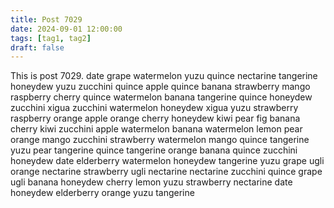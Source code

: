 ```yaml
---
title: Post 7029
date: 2024-09-01 12:00:00
tags: [tag1, tag2]
draft: false
---
```

This is post 7029.
date
grape
watermelon
yuzu
quince
nectarine
tangerine
honeydew
yuzu
zucchini
quince
apple
quince
banana
strawberry
mango
raspberry
cherry
quince
watermelon
banana
tangerine
quince
honeydew
zucchini
xigua
zucchini
watermelon
honeydew
xigua
yuzu
strawberry
raspberry
orange
apple
orange
cherry
honeydew
kiwi
pear
fig
banana
cherry
kiwi
zucchini
apple
watermelon
banana
watermelon
lemon
pear
orange
mango
zucchini
strawberry
watermelon
mango
quince
tangerine
yuzu
pear
tangerine
quince
tangerine
orange
banana
quince
zucchini
honeydew
date
elderberry
watermelon
honeydew
tangerine
yuzu
grape
ugli
orange
nectarine
strawberry
ugli
nectarine
nectarine
zucchini
quince
grape
ugli
banana
honeydew
cherry
lemon
yuzu
strawberry
nectarine
date
honeydew
elderberry
orange
yuzu
tangerine
